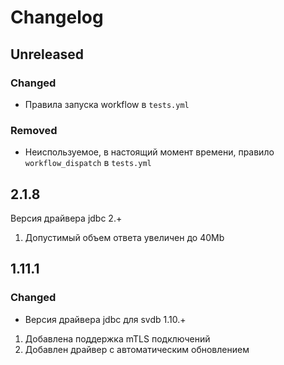 # Changelog

## Unreleased

### Changed

- Правила запуска workflow в `tests.yml`

### Removed

- Неиспользуемое, в настоящий момент времени, правило `workflow_dispatch` в `tests.yml`


## 2.1.8

Версия драйвера jdbc 2.+

1. Допустимый объем ответа увеличен до 40Mb

## 1.11.1

### Changed

- Версия драйвера jdbc для svdb 1.10.+

1. Добавлена поддержка mTLS подключений
2. Добавлен драйвер с автоматическим обновлением
